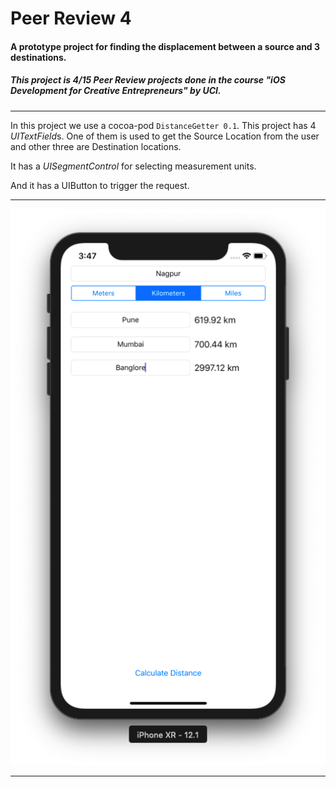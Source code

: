 # Peer Review 4
#### A prototype project for finding the displacement between a source and 3 destinations.
##### This project is 4/15 Peer Review projects done in the course \"iOS Development for Creative Entrepreneurs\" by UCI.
___
In this project we use a cocoa-pod ```DistanceGetter 0.1```.
This project has 4 *UITextField*s. One of them is used to get the Source Location from the user and other three are Destination locations.

It has a *UISegmentControl* for selecting measurement units.

And it has a UIButton to trigger the request.
___

![PeerReview4](https://github.com/Ananta11/PeerReview4/raw/master/Common/Screenshot.png)
___
